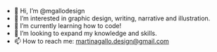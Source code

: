 - 👋 Hi, I’m @mgallodesign
- 👀 I’m interested in graphic design, writing, narrative and illustration.
- 🌱 I’m currently learning how to code!
- 💞️ I’m looking to expand my knowledge and skills.
- 📫 How to reach me: martinagallo.design@gmail.com

<!---
mgallodesign/mgallodesign is a ✨ special ✨ repository because its `README.md` (this file) appears on your GitHub profile.
You can click the Preview link to take a look at your changes.
--->
